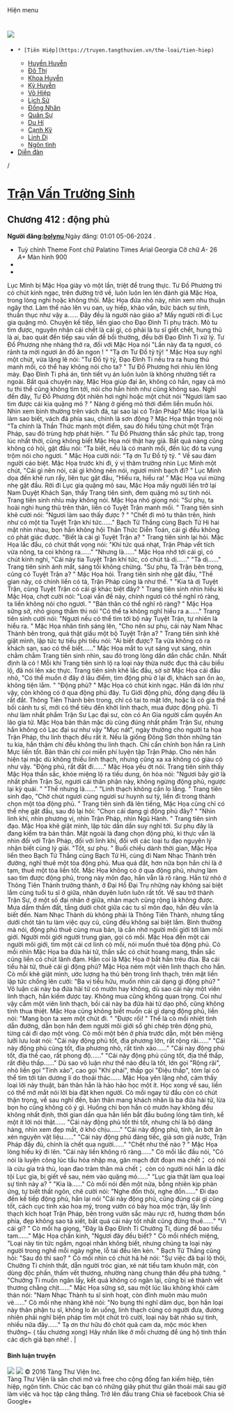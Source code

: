 Hiện menu
# [ ![](https://truyen.tangthuvien.vn/images/logo-web-gray.png) ](https://truyen.tangthuvien.vn "doc truyen")
  *     * [Tiên Hiệp](https://truyen.tangthuvien.vn/the-loai/tien-hiep)
    * [Huyền Huyễn](https://truyen.tangthuvien.vn/the-loai/huyen-huyen)
    * [Đô Thị](https://truyen.tangthuvien.vn/the-loai/do-thi)
    * [Khoa Huyễn](https://truyen.tangthuvien.vn/the-loai/khoa-huyen)
    * [Kỳ Huyễn](https://truyen.tangthuvien.vn/the-loai/ky-huyen)
    * [Võ Hiệp](https://truyen.tangthuvien.vn/the-loai/vo-hiep)
    * [Lịch Sử](https://truyen.tangthuvien.vn/the-loai/lich-su)
    * [Đồng Nhân](https://truyen.tangthuvien.vn/the-loai/dong-nhan)
    * [Quân Sự](https://truyen.tangthuvien.vn/the-loai/quan-su)
    * [Du Hí](https://truyen.tangthuvien.vn/the-loai/du-hi)
    * [Cạnh Kỹ](https://truyen.tangthuvien.vn/the-loai/canh-ky)
    * [Linh Dị](https://truyen.tangthuvien.vn/the-loai/linh-di)
    * [Ngôn tình](https://ngontinh.tangthuvien.vn/)
  * [Diễn đàn](http://tangthuvien.vn/forum)


/
# [Trận Vấn Trường Sinh](https://truyen.tangthuvien.vn/doc-truyen/tran-van-truong-sinh "Trận Vấn Trường Sinh")
## Chương 412 : động phủ
**Người đăng:[bolynu ](https://truyen.tangthuvien.vn/converter/bolynu)**
Ngày đăng: 01:01 05-06-2024
. 
  * Tuỳ chỉnh
Theme
Font chữ
Palatino Times Arial Georgia
Cỡ chữ
_A-_ 26 _A+_
Màn hình
900
  * [](https://truyen.tangthuvien.vn/doc-truyen/tran-van-truong-sinh/chuong-412#list-comment "Bình luận")
  * [](https://truyen.tangthuvien.vn/nap-xu "Nạp tiền")


Lục Minh bị Mặc Họa giày vò một lần, triệt để trung thực. Tư Đồ Phương thì có chút kinh ngạc, trên đường trở về, luôn luôn len lén đánh giá Mặc Họa, trong lòng nghi hoặc không thôi. Mặc Họa đứa nhỏ này, nhìn xem nhu thuận ngây thơ. Làm thế nào lên vu oan, uy hiếp, khảo vấn, bức bách sự tình, thuần thục như vậy a...... Đây đều là người nào giáo a? Mấy người rời đi Lục gia quặng mỏ. Chuyện kế tiếp, liền giao cho Đạo Đình Ti phụ trách. Mỏ tu tìm được, nguyên nhân cái chết là cái gì, có phải là tu sĩ giết chết, hung thủ là ai, bao quát đến tiếp sau vấn đề bồi thường, đều bởi Đạo Đình Ti xử lý. Tư Đồ Phương nhẹ nhàng thở ra, đối với Mặc Họa nói "Lần này đa tạ ngươi, có rảnh ta mời ngươi ăn đồ ăn ngon ! " "Tạ ơn Tư Đồ tỷ tỷ! " Mặc Họa suy nghĩ một chút, vừa lặng lẽ nói: "Tư Đồ tỷ tỷ, Đạo Đình Ti nếu tra ra hung thủ manh mối, có thể hay không nói cho ta? " Tư Đồ Phương hơi nhíu lên lông mày. Đạo Đình Ti phá án, tình tiết vụ án luôn luôn là không nhường tiết ra ngoài. Bất quá chuyện này, Mặc Họa giúp đại ân, không có hắn, ngay cả mỏ tu thi thể cũng không tìm tới, nói cho hắn hình như cũng không sao. Nghĩ đến đây, Tư Đồ Phương đột nhiên hơi nghi hoặc một chút nói "Ngươi làm sao tìm được cái kia quặng mỏ ? " Nàng ở giếng mỏ thời điểm liền muốn hỏi. Nhìn xem bình thường trên vách đá, tại sao lại có Trận Pháp? Mặc Họa lại là làm sao biết, vách đá phía sau, chính là sơn động ? Mặc Họa thận trọng nói "Ta chính là Thần Thức mạnh một điểm, sau đó hiểu từng chút một Trận Pháp, sau đó trùng hợp phát hiện. " Tư Đồ Phương thần sắc phức tạp, trong lúc nhất thời, cũng không biết Mặc Họa nói thật hay giả. Bất quá nàng cũng không có hỏi, gật đầu nói: "Ta biết, nếu là có manh mối, đến lúc đó ta vụng trộm nói cho ngươi. " Mặc Họa cười nói: "Tạ ơn Tư Đồ tỷ tỷ. " Về sau đám người cáo biệt. Mặc Họa trước khi đi, ý vị thâm trường nhìn Lục Minh một chút, "Cái gì nên nói, cái gì không nên nói, ngươi minh bạch đi? " Lục Minh dọa đến khẽ run rẩy, liên tục gật đầu, "Hiểu ra, hiểu ra! " Mặc Họa vui mừng nhẹ gật đầu. Rời đi Lục gia quặng mỏ sau, Mặc Họa mấy người liền trở lại Nam Duyệt Khách Sạn, thấy Trang tiên sinh, đem quặng mỏ sự tình nói. Trang tiên sinh nhíu mày không nói. Mặc Họa nhỏ giọng nói: "Sư phụ, ta hoài nghi hung thủ trên thân, liền có Tuyệt Trận manh mối. " Trang tiên sinh khẽ cười nói: "Ngươi làm sao thấy được ? " "Chết đi mỏ tu thân trên, hình như có một tia Tuyệt Trận khí tức......" Bạch Tử Thắng cùng Bạch Tử Hi hai mặt nhìn nhau, bọn hắn không hội Thần Thức Diễn Toán, cái gì đều không có phát giác được. "Biết là cái gì Tuyệt Trận a? " Trang tiên sinh lại hỏi. Mặc Họa lắc đầu, có chút thất vọng nói: "Khí tức quá nhạt, Trận Pháp vết tích vừa nông, ta coi không ra......" "Nhưng là......" Mặc Họa nhớ tới cái gì, có chút kinh nghi, "Cái này tia Tuyệt Trận khí tức, có chút tà dị......" "Tà dị......" Trang tiên sinh ánh mắt, sáng tối không chừng. "Sư phụ, Tà Trận bên trong, cũng có Tuyệt Trận a? " Mặc Họa hỏi. Trang tiên sinh nhẹ gật đầu, "Thế gian này, có chính liền có tà, Trận Pháp cũng là như thế. " "Kia tà dị Tuyệt Trận, cùng Tuyệt Trận có cái gì khác biệt đây? " Trang tiên sinh nhìn hiếu kì Mặc Họa, chợt cười nói: "Loại vấn đề này, chính ngươi có thể nghĩ rõ ràng, ta liền không nói cho ngươi. " "Bản thân có thể nghĩ rõ ràng? " Mặc Họa sững sờ, nhỏ giọng thầm thì nói "Có thể ta không nghĩ hiểu ra a......" Trang tiên sinh cười nói: "Ngươi nếu có thể tìm tới bộ này Tuyệt Trận, tự nhiên là hiểu ra. " Mặc Họa nhãn tình sáng lên, "Cho nên sư phụ, cái này Nam Nhạc Thành bên trong, quả thật giấu một bộ Tuyệt Trận a? " Trang tiên sinh khẽ giật mình, lập tức tự tiếu phi tiếu nói: "Ai biết được? Ta vừa không có ra khách sạn, sao có thể biết......" Mặc Họa mắt to vụt sáng vụt sáng, nhìn chằm chằm Trang tiên sinh nhìn, sau đó trong lòng dần dần chắc chắn. Nhất định là có ! Mỗi khi Trang tiên sinh lộ ra loại này thừa nước đục thả câu biểu lộ, đã nói lên xác thực. Trang tiên sinh khẽ lắc đầu, sờ sờ Mặc Họa cái đầu nhỏ, "Có thể muốn ở đây ở lâu điểm, tìm động phủ ở lại đi, khách sạn ồn ào, không tiện lắm. " "Động phủ? " Mặc Họa có chút kinh ngạc. Hắn đã lớn như vậy, còn không có ở qua động phủ đây. Tu Giới động phủ, đồng dạng đều là rất đắt. Thông Tiên Thành bên trong, chỉ có tai to mặt lớn, hoặc là có gia thế bối cảnh tu sĩ, mới có thể tiêu đến khởi linh thạch, mua được động phủ. Tỉ như làm nhất phẩm Trận Sư Lạc đại sư, còn có An Gia người cầm quyền An lão gia tử. Mặc Họa bản thân mặc dù cũng đúng nhất phẩm Trận Sư, nhưng hắn không có Lạc đại sư như vậy "Mục nát", ngày thường cho người ta họa Trận Pháp, thu linh thạch đều rất ít. Nếu là giống Đông Sơn thôn những tán tu kia, hắn thậm chí đều không thu linh thạch. Chỉ cần chính bọn hắn ra Linh Mực liền tốt. Bản thân chỉ coi miễn phí luyện tập Trận Pháp. Cho nên hắn hiện tại mặc dù không thiếu linh thạch, nhưng cũng xa xa không có giàu có như vậy. "Động phủ, rất đắt đi......" Mặc Họa yếu ớt nói. Trang tiên sinh thấy Mặc Họa thần sắc, khóe miệng lộ ra tiếu dung, ôn hòa nói: "Ngươi bây giờ là nhất phẩm Trận Sư, ngươi cái thân phận này, không ngừng động phủ, ngược lại kỳ quái. " "Thế nhưng là......" "Linh thạch không cần lo lắng. " Trang tiên sinh đạo, "Chờ chút ngươi cùng ngươi sư huynh sư tỷ, liền đi trong thành chọn một tòa động phủ. " Trang tiên sinh đã lên tiếng, Mặc Họa cũng chỉ có thể nhẹ gật đầu, sau đó lại hỏi: "Chọn cái dạng gì động phủ đây? " "Nhìn linh khí, nhìn phương vị, nhìn Trận Pháp, nhìn Ngũ Hành. " Trang tiên sinh đạo. Mặc Họa khẽ giật mình, lập tức dần dần suy nghĩ tới. Sư phụ đây là đang kiểm tra bản thân. Mặt ngoài là đang chọn động phủ, kì thực vẫn là nhìn đối với Trận Pháp, đối với linh khí, đối với các loại tu đạo nguyên lý nhận biết cùng lý giải. "Tốt, sư phụ. " Buổi chiều dành thời gian, Mặc Họa liền theo Bạch Tử Thắng cùng Bạch Tử Hi, cùng đi Nam Nhạc Thành trên đường, nghĩ thuê một tòa động phủ. Mua quá đắt, hơn nữa bọn hắn chỉ là ở tạm, thuê một tòa liền tốt. Mặc Họa không có ở qua động phủ, nhưng làm sao tìm được động phủ, trong này môn đạo, hắn vẫn là rõ ràng. Hắn từ nhỏ ở Thông Tiên Thành trưởng thành, ở Đại Hổ Đại Trụ những này không sai biệt lắm cùng tuổi tu sĩ ở giữa, nhân duyên luôn luôn rất tốt. Về sau trở thành Trận Sư, ở một số đại nhân ở giữa, nhân mạch cũng rộng là không được. Mưa dầm thấm đất, tầng dưới chót giữa các tu sĩ môn đạo, hắn đều vẫn là biết đến. Nam Nhạc Thành dù không phải là Thông Tiên Thành, nhưng tầng dưới chót tán tu làm việc quy củ, cũng đều không sai biệt lắm. Bình thường mà nói, động phủ thuê cùng mua bán, là cần nhờ người môi giới tới làm môi giới. Người môi giới người trung gian, gọi cò mồi. Mặc Họa đến một cái người môi giới, tìm một cái cơ linh cò mồi, nói muốn thuê tòa động phủ. Cò mồi nhìn Mặc Họa ba đứa hài tử, thần sắc có chút hoang mang, thần sắc cũng liền có chút lãnh đạm. Hắn coi là Mặc Họa ở bắt hắn trêu đùa. Ba cái tiểu hài tử, thuê cái gì động phủ? Mặc Họa ném một viên linh thạch cho hắn. Cò mồi khẽ giật mình, ước lượng hạ thủ bên trong linh thạch, trên mặt liền lập tức chồng lên cười: "Ba vị tiểu hữu, muốn nhìn cái dạng gì động phủ? " Vô luận cái này ba đứa hài tử có mướn hay không, dù sao cái này một viên linh thạch, hắn kiếm được tay. Không mua cũng không quan trọng. Coi như vậy cầm một viên linh thạch, bồi cái này ba đứa hài tử dạo phố, cũng không tính thua thiệt. Mặc Họa cũng không biết muốn cái gì dạng động phủ, liền nói: "Mang bọn ta xem một chút đi. " "Được rồi! " Thế là cò mồi nhiệt tình dẫn đường, dẫn bọn hắn đem người môi giới sổ ghi chép trên động phủ, từng cái đi dạo một vòng. Cò mồi một bên ở phía trước dẫn, một bên miệng lưỡi lưu loát nói: "Cái này động phủ tốt, địa phương lớn, rất rộng rãi......" "Cái này động phủ cũng tốt, địa phương nhỏ, rất tinh xảo......" "Cái này động phủ tốt, địa thế cao, rất phong độ......" "Cái này động phủ cũng tốt, địa thế thấp, rất điệu thấp......" Dù sao vô luận như thế nào đều là tốt, lớn gọi "Rộng rãi", nhỏ liền gọi "Tinh xảo", cao gọi "Khí phái", thấp gọi "Điệu thấp", tóm lại có thể tìm tới tán dương lí do thoái thác...... Mặc Họa yên lặng nhớ, cảm thấy loại lời này thuật, bản thân hẳn là hảo hảo học một ít. Học xong về sau, liền có thể mở mắt nói lời bịa đặt khen người. Cò mồi ngay từ đầu còn có chút thận trọng, về sau nghĩ đến, bản thân mang khách nhân là ba đứa hài tử, lừa bọn họ cũng không có ý gì. Huống chi bọn hắn có mướn hay không đều không nhất định, thời gian dần qua hắn liền bắt đầu buông lỏng tâm tình, kể một ít lời nói thật...... "Cái này động phủ tốt thì tốt, nhưng chỉ là bộ dáng hàng, nhìn xem đẹp mắt, ở khó chịu......" "Cái này động phủ, tính, ăn bớt ăn xén nguyên vật liệu......" "Cái này động phủ đáng tiếc, giả sơn giả nước, Trận Pháp đầy đủ, chính là chết qua người......" "Chết như thế nào ? " Mặc Họa lòng hiếu kỳ đi lên. "Cái này liền không rõ ràng......" Cò mồi lắc đầu nói, "Có nói là luyện công lúc tẩu hỏa nhập ma, gân mạch đứt đoạn mà chết； có nói là cừu gia trả thù, loạn đao trảm thân mà chết； còn có người nói hắn là đắc tội Lục gia, bị giết về sau, ném vào quặng mỏ......" "Lục gia thật làm qua loại sự tình này a? " "Kia là......" Cò mồi nói đến một nửa, bỗng nhiên kịp phản ứng, tự biết thất ngôn, chê cười nói: "Nghe đồn thôi, nghe đồn......" Đi dạo đến kế tiếp động phủ, hắn lại nói "Cái này động phủ, cũng đúng cái gì cũng tốt, cách cục tinh xảo hoa mỹ, trong vườn có bày hoa mộc trận, lấy linh thạch kích hoạt Trận Pháp, bên trong vườn sắc màu rực rỡ, hương thơm bốn phía, đẹp không sao tả xiết, bất quá cái này tốt nhất cũng đừng thuê......" "Vì cái gì? " Cò mồi hạ giọng, "Đây là Đạo Đình Ti Chưởng Ti, dùng để bao tiểu tam......" Mặc Họa chấn kinh, "Ngươi đây đều biết? " Cò mồi nhếch miệng, "Loại này tin tức ngầm, ngoại nhân không biết, nhưng chúng ta loại này người trong nghề mỗi ngày nghe, lỗ tai đều lên kén. " Bạch Tử Thắng cũng hỏi: "Sau đó thì sao? " Cò mồi nhìn có chút hả hê nói: "Sự việc đã bại lộ thôi, Chưởng Ti chính thất, dẫn người tróc gian, xé nát tiểu tam khuôn mặt, còn dùng độc phấn, thấm vết thương, nhường nàng chung thân đều phá tướng. " "Chưởng Ti muốn ngăn lấy, kết quả không có ngăn lại, cũng bị xé thành vết thương chằng chịt......" Mặc Họa sững sờ, sau một lúc lâu không khỏi cảm thán nói: "Nam Nhạc Thành tu sĩ sinh hoạt, còn đĩnh muôn màu muôn vẻ......" Cò mồi nhẹ nhàng khẽ nói: "No bụng thì nghĩ dâm dục, bọn hắn loại này thân phận tu sĩ, không lo ăn uống, linh thạch cũng có người đưa, đương nhiên phải nghĩ biện pháp tìm một chút trò cười, loại này bát nháo sự tình, nhiều nữa đây......" Tạ ơn thư hữu đỏ chót quả cam da, mộc móc khen thưởng~ ( tấu chương xong) 
Hãy nhấn like ở mỗi chương để ủng hộ tinh thần các dịch giả bạn nhé!
. 
|
#### Bình luận truyện
![](https://truyen.tangthuvien.vn/images/ajax-loader-tr.gif)
![](https://truyen.tangthuvien.vn/images/logo-web-gray.png)
© 2016 Tàng Thư Viện Inc.  
Tàng Thư Viện là sân chơi mở và free cho cộng đồng fan kiếm hiệp, tiên hiệp, ngôn tình. Chúc các bạn có những giây phút thư giãn thoải mái sau giờ làm việc và học tập căng thẳng. 
Trở lên đầu trang
Chia sẻ facebook
Chia sẻ Google+
